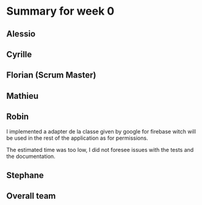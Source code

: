 # Summary for week 0

## Alessio

## Cyrille

## Florian (Scrum Master)

## Mathieu

## Robin
I implemented a adapter de la classe given by google for firebase witch will be used in the rest of the application as for permissions.

The estimated time was too low, I did not foresee issues with the tests and the documentation.

## Stephane

## Overall team
